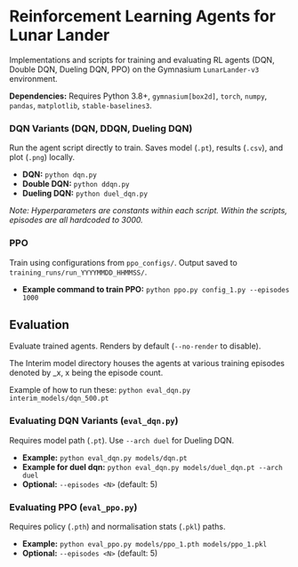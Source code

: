 # Reinforcement Learning Agents for Lunar Lander

Implementations and scripts for training and evaluating RL agents (DQN, Double DQN, Dueling DQN, PPO) on the Gymnasium `LunarLander-v3` environment.

**Dependencies:** Requires Python 3.8+, `gymnasium[box2d]`, `torch`, `numpy`, `pandas`, `matplotlib`, `stable-baselines3`.

### DQN Variants (DQN, DDQN, Dueling DQN)

Run the agent script directly to train. Saves model (`.pt`), results (`.csv`), and plot (`.png`) locally.

- **DQN:** `python dqn.py`
- **Double DQN:** `python ddqn.py`
- **Dueling DQN:** `python duel_dqn.py`

*Note: Hyperparameters are constants within each script. Within the scripts, episodes are all hardcoded to 3000.*

### PPO

Train using configurations from `ppo_configs/`. Output saved to `training_runs/run_YYYYMMDD_HHMMSS/`.

- **Example command to train PPO:** `python ppo.py config_1.py --episodes 1000`

## Evaluation

Evaluate trained agents. Renders by default (`--no-render` to disable).

The Interim model directory houses the agents at various training episodes denoted by _x, x being the episode count. 

Example of how to run these: `python eval_dqn.py interim_models/dqn_500.pt`

### Evaluating DQN Variants (`eval_dqn.py`)

Requires model path (`.pt`). Use `--arch duel` for Dueling DQN.

- **Example:** `python eval_dqn.py models/dqn.pt`
- **Example for duel dqn:** `python eval_dqn.py models/duel_dqn.pt --arch duel`
- **Optional:** `--episodes <N>` (default: 5)

### Evaluating PPO (`eval_ppo.py`)

Requires policy (`.pth`) and normalisation stats (`.pkl`) paths.

- **Example:** `python eval_ppo.py models/ppo_1.pth models/ppo_1.pkl`
- **Optional:** `--episodes <N>` (default: 5)
